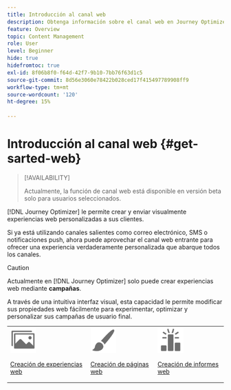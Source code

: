 ```yaml
---
title: Introducción al canal web
description: Obtenga información sobre el canal web en Journey Optimizer
feature: Overview
topic: Content Management
role: User
level: Beginner
hide: true
hidefromtoc: true
exl-id: 8f06b8f0-f64d-42f7-9b10-7bb76f63d1c5
source-git-commit: 8d56e3060e78422b028ced17f415497789908ff9
workflow-type: tm+mt
source-wordcount: '120'
ht-degree: 15%

---
```


# Introducción al canal web {#get-sarted-web}

>[!AVAILABILITY]
>
>Actualmente, la función de canal web está disponible en versión beta solo para usuarios seleccionados.

[!DNL Journey Optimizer] le permite crear y enviar visualmente experiencias web personalizadas a sus clientes.

Si ya está utilizando canales salientes como correo electrónico, SMS o notificaciones push, ahora puede aprovechar el canal web entrante para ofrecer una experiencia verdaderamente personalizada que abarque todos los canales.

>[!CAUTION]
>
>Actualmente en [!DNL Journey Optimizer] solo puede crear experiencias web mediante **campañas**.

A través de una intuitiva interfaz visual, esta capacidad le permite modificar sus propiedades web fácilmente para experimentar, optimizar y personalizar sus campañas de usuario final.

<!--
[Learn more on web channel in this video](#video)
-->

<table>
<tr>
<td><img src="../assets/do-not-localize/icon_assets.svg" width="60px"><p><a href="create-web.md">Creación de experiencias web</a></p></td>
<td><img src="../assets/do-not-localize/icon_design.svg" width="60px"><p><a href="author-web.md">Creación de páginas web</a></p></td>
<td><img src="../assets/do-not-localize/monitor.svg" width="60px"><p><a href="web-report.md">Creación de informes web</a></p></td>
</tr>
</table>

<!--
## How-to video{#video}

The video below shows how to 

>[!VIDEO]()
-->
